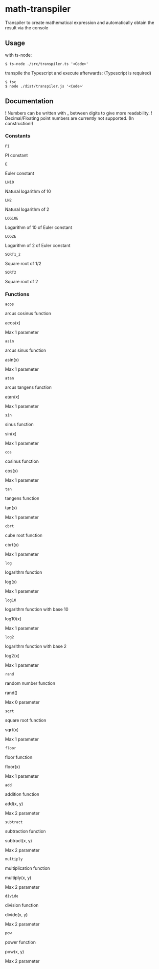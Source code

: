 # math-transpiler
Transpiler to create mathematical expression and automatically obtain the result via the console

## Usage

with ts-node:
```
$ ts-node ./src/transpiler.ts '<Code>'
```

transpile the Typescript and execute afterwards: (Typescript is required)
```
$ tsc
$ node ./dist/transpiler.js '<Code>'
```

## Documentation

! Numbers can be written with _ between digits to give more readability.
! Decimal/Floating point numbers are currently not supported. (In construction!)
### Constants

`PI`

PI constant

`E`

Euler constant

`LN10`

Natural logarithm of 10

`LN2`

Natural logarithm of 2

`LOG10E`

Logarithm of 10 of Euler constant

`LOG2E`

Logarithm of 2 of Euler constant

`SQRT1_2`

Square root of 1/2

`SQRT2`

Square root of 2


### Functions

`acos`

arcus cosinus function

acos(x)

Max 1 parameter

`asin`

arcus sinus function

asin(x)

Max 1 parameter

`atan`

arcus tangens function

atan(x)

Max 1 parameter

`sin`

sinus function

sin(x)

Max 1 parameter

`cos`

cosinus function

cos(x)

Max 1 parameter

`tan`

tangens function

tan(x)

Max 1 parameter

`cbrt`

cube root function

cbrt(x)

Max 1 parameter

`log`

logarithm function

log(x)

Max 1 parameter

`log10`

logarithm function with base 10

log10(x)

Max 1 parameter

`log2`

logarithm function with base 2

log2(x)

Max 1 parameter

`rand`

random number function

rand()

Max 0 parameter

`sqrt`

square root function

sqrt(x)

Max 1 parameter

`floor`

floor function

floor(x)

Max 1 parameter

`add`

addition function

add(x, y)

Max 2 parameter

`subtract`

subtraction function

subtract(x, y)

Max 2 parameter

`multiply`

multiplication function

multiply(x, y)

Max 2 parameter

`divide`

division function

divide(x, y)

Max 2 parameter

`pow`

power function

pow(x, y)

Max 2 parameter